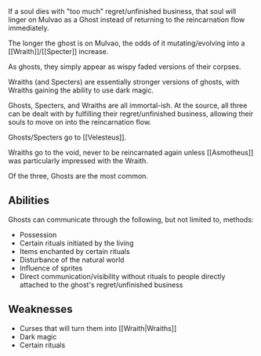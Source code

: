 If a soul dies with "too much" regret/unfinished business, that soul will linger on Mulvao as a Ghost instead of returning to the reincarnation flow immediately.

The longer the ghost is on Mulvao, the odds of it mutating/evolving into a [[Wraith]]/[[Specter]] increase.

As ghosts, they simply appear as wispy faded versions of their corpses. 

Wraiths (and Specters) are essentially stronger versions of ghosts, with Wraiths gaining the ability to use dark magic. 

Ghosts, Specters, and Wraiths are all immortal-ish. At the source, all three can be dealt with by fulfilling their regret/unfinished business, allowing their souls to move on into the reincarnation flow. 

Ghosts/Specters go to [[Velesteus]].

Wraiths go to the void, never to be reincarnated again unless [[Asmotheus]] was particularly impressed with the Wraith. 

Of the three, Ghosts are the most common. 

## Abilities
Ghosts can communicate through the following, but not limited to, methods:

- Possession
- Certain rituals initiated by the living
- Items enchanted by certain rituals
- Disturbance of the natural world
- Influence of sprites
- Direct communication/visibility without rituals to people directly attached to the ghost's regret/unfinished business

## Weaknesses

- Curses that will turn them into [[Wraith|Wraiths]]
- Dark magic
- Certain rituals

